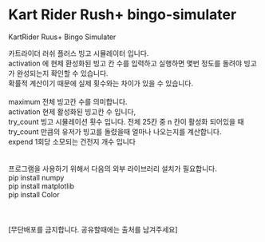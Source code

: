 # Kart Rider Rush+ bingo-simulater
KartRider Ruus+ Bingo Simulater

카트라이더 러쉬 플러스 빙고 시뮬레이터 입니다.
<br>
activation 에 현제 환성화된 빙고 칸 수를 입력하고 실행하면
몇번 정도를 돌려야 빙고가 완성되는지 확인할 수 있습니다.
<br>
확률적 계산이기 때문에 실제 횟수와는 차이가 있을 수 있습니다.
<br>
<br>
maximum              전체 빙고칸 수를 의미합니다.<br>
activation           현제 활성화된 빙고칸 수 입니다,<br>
try_count          빙고 시뮬레이션 횟수 입니다. 전체 25칸 중 n 칸이 활성화 되어있을 때 try_count 만큼의 유저가 빙고를 돌렸을때 얼마나 나오는지를 계산합니다.<br>
expend               1회당 소모되는 건전지 개수 입니다<br>
<br>
<br>
프로그램을 사용하기 위해서 다음의 외부 라이브러리 설치가 필요합니다.<br>
pip install numpy<br>
pip install matplotlib<br>
pip install Color<br>
<br>
<br>
<br>
[무단배포를 금지합니다. 공유할때에는 출처를 남겨주세요]
